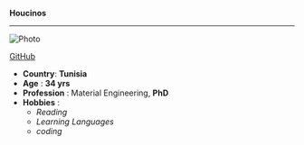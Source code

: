 **Houcinos**

---

   ![Photo](https://avatars3.githubusercontent.com/u/57623782?s=400&v=4 "Houcinos")

  [GitHub](https://github.com/Houcinos "Houcinos, GitHub")

- **Country**: **Tunisia**
- **Age** : **34 yrs**
- **Profession** : Material Engineering, **PhD**
- **Hobbies** :
  - *Reading*
  - *Learning Languages*
  - *coding*